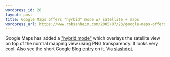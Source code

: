 ```yaml
--- 
wordpress_id: 28
layout: post
title: Google Maps offers "hyrbid" mode w/ satellite + maps
wordpress_url: https://www.robsanheim.com/2005/07/23/google-maps-offers-hyrbid-mode-w-satellite-maps/
---
```

Google Maps has added a <a href="https://maps.google.com/maps?q=san+diego,+ca&spn=0.060646,0.118558&t=h&hl=en">"hybrid mode"</a> which overlays the satellite view on top of the normal mapping view using PNG transparency.   It looks very cool.  Also see the short Google Blog <a href="https://googleblog.blogspot.com/2005/07/test-drive-this-hybrid-vehicle.html">entry</a> on it.  Via <a href="https://slashdot.org/articles/05/07/23/0237251.shtml?tid=217&tid=1">slashdot.</a>
